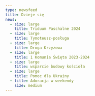 ```yaml
---
type: newsfeed
title: Dzieje się
news:
  - size: large
    title: Triduum Paschalne 2024
  - size: large
    title: Tymoteusz-posługa
  - size: large
    title: Droga Krzyżowa
  - size: large
    title: 1 Komunia Święta 2023-2024
  - size: large
    title: wsparcie budowy kościoła
  - size: large
    title: Pomoc dla Ukrainy
  - title: Adoracja w weekendy
    size: medium
---
```

